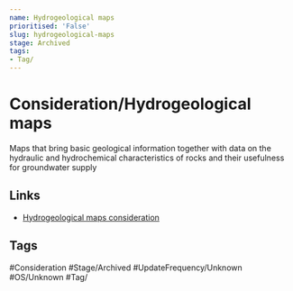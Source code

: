```yaml
---
name: Hydrogeological maps
prioritised: 'False'
slug: hydrogeological-maps
stage: Archived
tags:
- Tag/
---
```


# Consideration/Hydrogeological maps

Maps that bring basic geological information together with data on the hydraulic and hydrochemical characteristics of rocks and their usefulness for groundwater supply

## Links

* [Hydrogeological maps consideration](https://design.planning.data.gov.uk/planning-consideration/hydrogeological-maps)

## Tags

#Consideration #Stage/Archived #UpdateFrequency/Unknown #OS/Unknown #Tag/